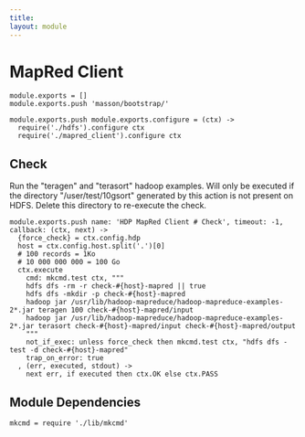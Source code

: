 ```yaml
---
title: 
layout: module
---
```


# MapRed Client

    module.exports = []
    module.exports.push 'masson/bootstrap/'

    module.exports.push module.exports.configure = (ctx) ->
      require('./hdfs').configure ctx
      require('./mapred_client').configure ctx

## Check

Run the "teragen" and "terasort" hadoop examples. Will only
be executed if the directory "/user/test/10gsort" generated 
by this action is not present on HDFS. Delete this directory 
to re-execute the check.

    module.exports.push name: 'HDP MapRed Client # Check', timeout: -1, callback: (ctx, next) ->
      {force_check} = ctx.config.hdp
      host = ctx.config.host.split('.')[0]
      # 100 records = 1Ko
      # 10 000 000 000 = 100 Go
      ctx.execute
        cmd: mkcmd.test ctx, """
        hdfs dfs -rm -r check-#{host}-mapred || true
        hdfs dfs -mkdir -p check-#{host}-mapred
        hadoop jar /usr/lib/hadoop-mapreduce/hadoop-mapreduce-examples-2*.jar teragen 100 check-#{host}-mapred/input
        hadoop jar /usr/lib/hadoop-mapreduce/hadoop-mapreduce-examples-2*.jar terasort check-#{host}-mapred/input check-#{host}-mapred/output
        """
        not_if_exec: unless force_check then mkcmd.test ctx, "hdfs dfs -test -d check-#{host}-mapred"
        trap_on_error: true
      , (err, executed, stdout) ->
        next err, if executed then ctx.OK else ctx.PASS

## Module Dependencies

    mkcmd = require './lib/mkcmd'




